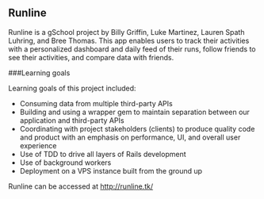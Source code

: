 ## Runline

Runline is a gSchool project by Billy Griffin, Luke Martinez, Lauren Spath Luhring, and Bree Thomas.  This app enables users to track their activities with a personalized dashboard and daily feed of their runs, follow friends to see their activities, and compare data with friends. 


###Learning goals

Learning goals of this project included:

- Consuming data from multiple third-party APIs
- Building and using a wrapper gem to maintain separation between our application and third-party APIs 
- Coordinating with project stakeholders (clients) to produce quality code and product with an emphasis on performance, UI, and overall user experience
- Use of TDD to drive all layers of Rails development
- Use of background workers
- Deployment on a VPS instance built from the ground up

Runline can be accessed at http://runline.tk/
